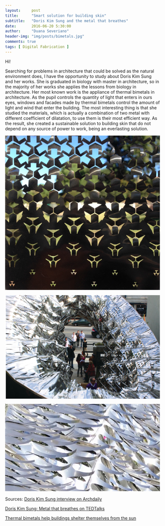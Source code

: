 ```yaml
---
layout:     post
title:      "Smart solution for building skin"
subtitle:   "Doris Kim Sung and the metal that breathes"
date:       2016-06-20 5:30:00
author:     "Duana Severiano"
header-img: "img/posts/bimetals.jpg"
comments: true
tags: [ Digital Fabrication ]
---
```

Hi!

Searching for problems in architecture that could be solved as the natural environment does, I have the opportunity to study about Doris Kim Sung and her works. She is graduated in biology with master in architecture, so in the majority of her works she applies the lessons from biology in architecture. Her most known work is the appliance of thermal bimetals in architecture. As the pupil controls the quantity of light that enters in ours eyes, windows and facades made by thermal bimetals control the amount of light and wind that enter the building. The most interesting thing is that she studied the materials, which is actually a combination of two metal with different coefficient of dilatation, to use them is their most efficient way. As the result, she created a sustainable solution to building skin that do not depend on any source of power to work, being an everlasting solution. 

![](/img/posts/bimetals1.jpg)

![](/img/posts/bimetals2.jpg)

![](/img/posts/bimetals4.jpg)

Sources:
[Doris Kim Sung interview on Archdaily](http://www.archdaily.com/505016/when-biology-inspires-architecture-an-interview-with-doris-kim-sung#_=_)

[Doris Kim Sung: Metal that breathes on TEDTalks](https://www.youtube.com/watch?v=wvIyVZf3qZU)

[Thermal bimetals help buildings shelter themselves from the sun](http://www.theverge.com/2012/10/27/3562340/doris-kim-sung-ted-thermal-biometals)
